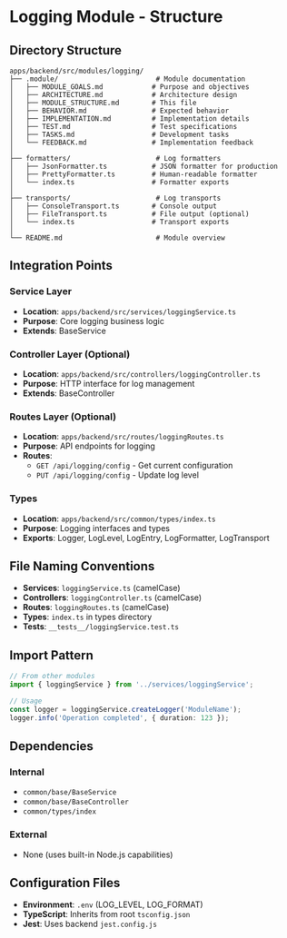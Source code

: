# Logging Module - Structure

## Directory Structure

```
apps/backend/src/modules/logging/
├── .module/                        # Module documentation
│   ├── MODULE_GOALS.md            # Purpose and objectives
│   ├── ARCHITECTURE.md            # Architecture design
│   ├── MODULE_STRUCTURE.md        # This file
│   ├── BEHAVIOR.md                # Expected behavior
│   ├── IMPLEMENTATION.md          # Implementation details
│   ├── TEST.md                    # Test specifications
│   ├── TASKS.md                   # Development tasks
│   └── FEEDBACK.md                # Implementation feedback
│
├── formatters/                     # Log formatters
│   ├── JsonFormatter.ts           # JSON formatter for production
│   ├── PrettyFormatter.ts         # Human-readable formatter
│   └── index.ts                   # Formatter exports
│
├── transports/                     # Log transports
│   ├── ConsoleTransport.ts        # Console output
│   ├── FileTransport.ts           # File output (optional)
│   └── index.ts                   # Transport exports
│
└── README.md                       # Module overview
```

## Integration Points

### Service Layer
- **Location**: `apps/backend/src/services/loggingService.ts`
- **Purpose**: Core logging business logic
- **Extends**: BaseService

### Controller Layer (Optional)
- **Location**: `apps/backend/src/controllers/loggingController.ts`
- **Purpose**: HTTP interface for log management
- **Extends**: BaseController

### Routes Layer (Optional)
- **Location**: `apps/backend/src/routes/loggingRoutes.ts`
- **Purpose**: API endpoints for logging
- **Routes**:
  - `GET /api/logging/config` - Get current configuration
  - `PUT /api/logging/config` - Update log level

### Types
- **Location**: `apps/backend/src/common/types/index.ts`
- **Purpose**: Logging interfaces and types
- **Exports**: Logger, LogLevel, LogEntry, LogFormatter, LogTransport

## File Naming Conventions

- **Services**: `loggingService.ts` (camelCase)
- **Controllers**: `loggingController.ts` (camelCase)
- **Routes**: `loggingRoutes.ts` (camelCase)
- **Types**: `index.ts` in types directory
- **Tests**: `__tests__/loggingService.test.ts`

## Import Pattern

```typescript
// From other modules
import { loggingService } from '../services/loggingService';

// Usage
const logger = loggingService.createLogger('ModuleName');
logger.info('Operation completed', { duration: 123 });
```

## Dependencies

### Internal
- `common/base/BaseService`
- `common/base/BaseController`
- `common/types/index`

### External
- None (uses built-in Node.js capabilities)

## Configuration Files

- **Environment**: `.env` (LOG_LEVEL, LOG_FORMAT)
- **TypeScript**: Inherits from root `tsconfig.json`
- **Jest**: Uses backend `jest.config.js`
